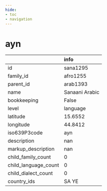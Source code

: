 ```yaml
---
hide:
- toc
- navigation
---
```

# ayn
|                      | info           |
|:---------------------|:---------------|
| id                   | sana1295       |
| family_id            | afro1255       |
| parent_id            | arab1393       |
| name                 | Sanaani Arabic |
| bookkeeping          | False          |
| level                | language       |
| latitude             | 15.6552        |
| longitude            | 44.8412        |
| iso639P3code         | ayn            |
| description          | nan            |
| markup_description   | nan            |
| child_family_count   | 0              |
| child_language_count | 0              |
| child_dialect_count  | 0              |
| country_ids          | SA YE          |